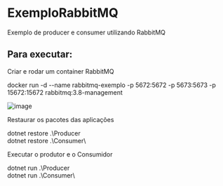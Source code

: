 # ExemploRabbitMQ
Exemplo de producer e consumer utilizando RabbitMQ

## Para executar:
Criar e rodar um container RabbitMQ

docker run -d --name rabbitmq-exemplo -p 5672:5672 -p 5673:5673 -p 15672:15672 rabbitmq:3.8-management

![image](https://user-images.githubusercontent.com/57539940/215933361-e66aad10-8522-4c54-8121-b0a68b147707.png)

Restaurar os pacotes das aplicações

dotnet restore .\Producer\
dotnet restore .\Consumer\

Executar o produtor e o Consumidor

dotnet run .\Producer\
dotnet run .\Consumer\
